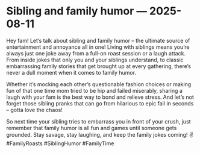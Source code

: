 # Sibling and family humor — 2025-08-11

Hey fam! Let’s talk about sibling and family humor – the ultimate source of entertainment and annoyance all in one! Living with siblings means you’re always just one joke away from a full-on roast session or a laugh attack. From inside jokes that only you and your siblings understand, to classic embarrassing family stories that get brought up at every gathering, there’s never a dull moment when it comes to family humor.

Whether it’s mocking each other’s questionable fashion choices or making fun of that one time mom tried to be hip and failed miserably, sharing a laugh with your fam is the best way to bond and relieve stress. And let’s not forget those sibling pranks that can go from hilarious to epic fail in seconds – gotta love the chaos!

So next time your sibling tries to embarrass you in front of your crush, just remember that family humor is all fun and games until someone gets grounded. Stay savage, stay laughing, and keep the family jokes coming! ✌️ #FamilyRoasts #SiblingHumor #FamilyTime